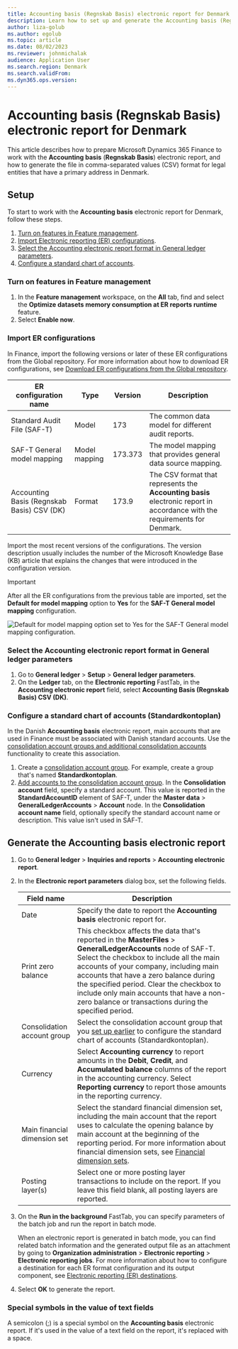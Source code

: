 ```yaml
---
title: Accounting basis (Regnskab Basis) electronic report for Denmark
description: Learn how to set up and generate the Accounting basis (Regnskab Basis) electronic report for legal entities that have a primary address in Denmark.
author: liza-golub
ms.author: egolub
ms.topic: article
ms.date: 08/02/2023
ms.reviewer: johnmichalak
audience: Application User
ms.search.region: Denmark
ms.search.validFrom: 
ms.dyn365.ops.version: 
---
```


# Accounting basis (Regnskab Basis) electronic report for Denmark

This article describes how to prepare Microsoft Dynamics 365 Finance to work with the **Accounting basis** (**Regnskab Basis**) electronic report, and how to generate the file in comma-separated values (CSV) format for legal entities that have a primary address in Denmark.

## Setup

To start to work with the **Accounting basis** electronic report for Denmark, follow these steps.

1. [Turn on features in Feature management](#features).
2. [Import Electronic reporting (ER) configurations](#import).
3. [Select the Accounting electronic report format in General ledger parameters](#satt).
4. [Configure a standard chart of accounts](#coa).

### <a name="features"></a>Turn on features in Feature management

1. In the **Feature management** workspace, on the **All** tab, find and select the **Optimize datasets memory consumption at ER reports runtime** feature.
2. Select **Enable now**.

### <a name="import"></a>Import ER configurations

In Finance, import the following versions or later of these ER configurations from the Global repository. For more information about how to download ER configurations, see [Download ER configurations from the Global repository](../../../fin-ops-core/dev-itpro/analytics/er-download-configurations-global-repo.md).

| ER configuration name | Type | Version | Description |
|-----------------------|------|---------|-------------|
| Standard Audit File (SAF-T) | Model | 173 | The common data model for different audit reports. |
| SAF-T General model mapping | Model mapping | 173.373 | The model mapping that provides general data source mapping. |
| Accounting Basis (Regnskab Basis) CSV (DK) | Format | 173.9 | The CSV format that represents the **Accounting basis** electronic report in accordance with the requirements for Denmark. |

Import the most recent versions of the configurations. The version description usually includes the number of the Microsoft Knowledge Base (KB) article that explains the changes that were introduced in the configuration version.

> [!IMPORTANT]
> After all the ER configurations from the previous table are imported, set the **Default for model mapping** option to **Yes** for the **SAF-T General model mapping** configuration.
>
> ![Default for model mapping option set to Yes for the SAF-T General model mapping configuration.](../media/dk-saf-t-default-model-mapping.png)

### <a name="satt"></a>Select the Accounting electronic report format in General ledger parameters

1. Go to **General ledger** \> **Setup** \> **General ledger parameters**.
2. On the **Ledger** tab, on the **Electronic reporting** FastTab, in the **Accounting electronic report** field, select **Accounting Basis (Regnskab Basis) CSV (DK)**.

### <a name="coa"></a>Configure a standard chart of accounts (Standardkontoplan)

In the Danish **Accounting basis** electronic report, main accounts that are used in Finance must be associated with Danish standard accounts. Use the [consolidation account groups and additional consolidation accounts](../../budgeting/consolidation-account-groups-consolidation-accounts.md) functionality to create this association.

1. Create a [consolidation account group](../../general-ledger/tasks/create-consolidation-groups.md#create-a-consolidation-account-group). For example, create a group that's named **Standardkontoplan**.
2. [Add accounts to the consolidation account group](../../general-ledger/tasks/create-consolidation-groups.md#add-accounts-to-consolidation-account-group). In the **Consolidation account** field, specify a standard account. This value is reported in the **StandardAccountID** element of SAF-T, under the **Master data** \> **GeneralLedgerAccounts** \> **Account** node. In the **Consolidation account name** field, optionally specify the standard account name or description. This value isn't used in SAF-T.

## Generate the Accounting basis electronic report

1. Go to **General ledger** \> **Inquiries and reports** \> **Accounting electronic report**.
2. In the **Electronic report parameters** dialog box, set the following fields.

    | Field name | Description |
    |------------|-------------|
    | Date | Specify the date to report the **Accounting basis** electronic report for. |
    | Print zero balance | This checkbox affects the data that's reported in the **MasterFiles** \> **GeneralLedgerAccounts** node of SAF-T. Select the checkbox to include all the main accounts of your company, including main accounts that have a zero balance during the specified period. Clear the checkbox to include only main accounts that have a non-zero balance or transactions during the specified period. |
    | Consolidation account group | Select the consolidation account group that you [set up earlier](#coa) to configure the standard chart of accounts (Standardkontoplan). |
    | Currency | Select **Accounting currency** to report amounts in the **Debit**, **Credit**, and **Accumulated balance** columns of the report in the accounting currency. Select **Reporting currency** to report those amounts in the reporting currency. |
    | Main financial dimension set | Select the standard financial dimension set, including the main account that the report uses to calculate the opening balance by main account at the beginning of the reporting period. For more information about financial dimension sets, see [Financial dimension sets](../../general-ledger/financial-dimension-sets.md). |
    | Posting layer(s) | Select one or more posting layer transactions to include on the report. If you leave this field blank, all posting layers are reported. |

3. On the **Run in the background** FastTab, you can specify parameters of the batch job and run the report in batch mode.

    When an electronic report is generated in batch mode, you can find related batch information and the generated output file as an attachment by going to **Organization administration** \> **Electronic reporting** \> **Electronic reporting jobs**. For more information about how to configure a destination for each ER format configuration and its output component, see [Electronic reporting (ER) destinations](../../../fin-ops-core/dev-itpro/analytics/electronic-reporting-destinations.md).

4. Select **OK** to generate the report.

### Special symbols in the value of text fields

A semicolon (;) is a special symbol on the **Accounting basis** electronic report. If it's used in the value of a text field on the report, it's replaced with a space.
